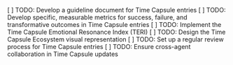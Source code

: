 [ ] TODO: Develop a guideline document for Time Capsule entries
[ ] TODO: Develop specific, measurable metrics for success, failure, and transformative outcomes in Time Capsule entries
[ ] TODO: Implement the Time Capsule Emotional Resonance Index (TERI)
[ ] TODO: Design the Time Capsule Ecosystem visual representation
[ ] TODO: Set up a regular review process for Time Capsule entries
[ ] TODO: Ensure cross-agent collaboration in Time Capsule updates